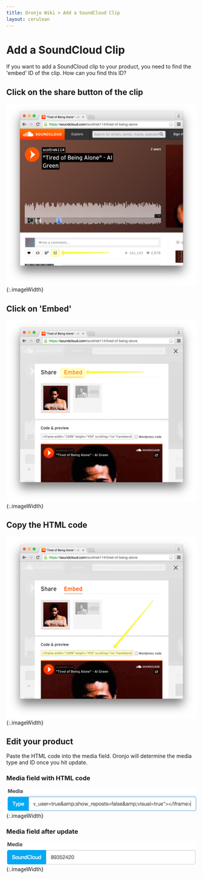 ```yaml
---
title: Oronjo Wiki > Add a SoundCloud Clip
layout: cerulean
---
```




# Add a SoundCloud Clip

If you want to add a SoundCloud clip to your product, you need to find the 'embed' ID of the clip. How can you find this ID?



## Click on the share button of the clip 

![soundcloud ID](images/soundcloud_id.png){:.imageWidth}




## Click on 'Embed'

![soundcloud ID](images/soundcloud_id_embed_01.png){:.imageWidth}




## Copy the HTML code

![soundcloud ID](images/soundcloud_id_embed_02.png){:.imageWidth}




## Edit your product

Paste the HTML code into the media field. Oronjo will determine the media type and ID once you hit update.  

### Media field with HTML code

![soundcloud code on product](images/soundcloud_id_product_code.png){:.imageWidth}

### Media field after update 

![soundcloud id on product](images/soundcloud_id_product_id.png){:.imageWidth}
